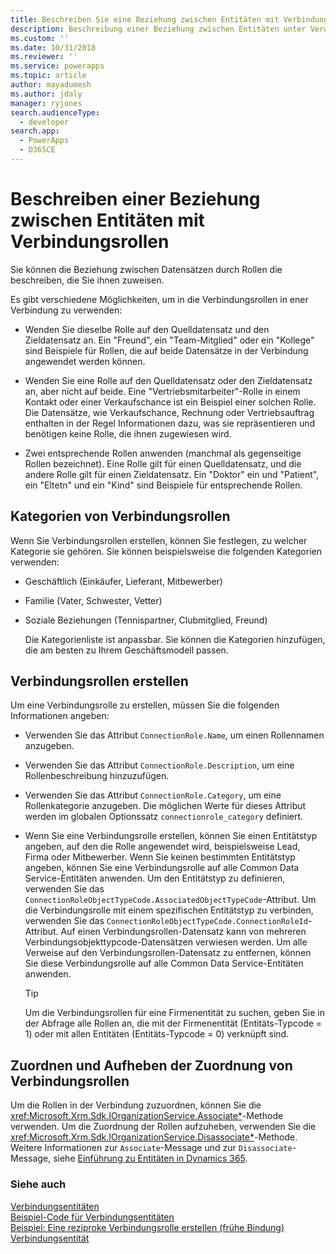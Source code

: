 ```yaml
---
title: Beschreiben Sie eine Beziehung zwischen Entitäten mit Verbindungsrollen (Common Data Service) | Microsoft Docs
description: Beschreibung einer Beziehung zwischen Entitäten unter Verwendung von Verbindungsrollen und Verbindungsrollenkategorien.
ms.custom: ''
ms.date: 10/31/2018
ms.reviewer: ''
ms.service: powerapps
ms.topic: article
author: mayadumesh
ms.author: jdaly
manager: ryjones
search.audienceType:
  - developer
search.app:
  - PowerApps
  - D365CE
---
```

# <a name="describe-a-relationship-between-entities-with-connection-roles"></a>Beschreiben einer Beziehung zwischen Entitäten mit Verbindungsrollen

Sie können die Beziehung zwischen Datensätzen durch Rollen die beschreiben, die Sie ihnen zuweisen.  
  
 Es gibt verschiedene Möglichkeiten, um in die Verbindungsrollen in ener Verbindung zu verwenden:  
  
-   Wenden Sie dieselbe Rolle auf den Quelldatensatz und den Zieldatensatz an. Ein "Freund", ein "Team-Mitglied" oder ein "Kollege" sind Beispiele für Rollen, die auf beide Datensätze in der Verbindung angewendet werden können.  
  
-   Wenden Sie eine Rolle auf den Quelldatensatz oder den Zieldatensatz an, aber nicht auf beide. Eine "Vertriebsmitarbeiter"-Rolle in einem Kontakt oder einer Verkaufschance ist ein Beispiel einer solchen Rolle. Die Datensätze, wie Verkaufschance, Rechnung oder Vertriebsauftrag enthalten in der Regel Informationen dazu, was sie repräsentieren und benötigen keine Rolle, die ihnen zugewiesen wird.  
  
-   Zwei entsprechende Rollen anwenden (manchmal als gegenseitige Rollen bezeichnet). Eine Rolle gilt für einen Quelldatensatz, und die andere Rolle gilt für einen Zieldatensatz. Ein "Doktor" ein und "Patient", ein "Eltetn" und ein "Kind" sind Beispiele für entsprechende Rollen.  
  
## <a name="connection-role-categories"></a>Kategorien von Verbindungsrollen  
 Wenn Sie Verbindungsrollen erstellen, können Sie festlegen, zu welcher Kategorie sie gehören. Sie können beispielsweise die folgenden Kategorien verwenden:  
  
- Geschäftlich (Einkäufer, Lieferant, Mitbewerber)  
  
- Familie (Vater, Schwester, Vetter)  
  
- Soziale Beziehungen (Tennispartner, Clubmitglied, Freund)  
  
  Die Kategorienliste ist anpassbar. Sie können die Kategorien hinzufügen, die am besten zu Ihrem Geschäftsmodell passen.  
  
## <a name="create-connection-roles"></a>Verbindungsrollen erstellen  
 Um eine Verbindungsrolle zu erstellen, müssen Sie die folgenden Informationen angeben:  
  
- Verwenden Sie das Attribut `ConnectionRole.Name`, um einen Rollennamen anzugeben.  
  
- Verwenden Sie das Attribut `ConnectionRole.Description`, um eine Rollenbeschreibung hinzuzufügen.  
  
- Verwenden Sie das Attribut `ConnectionRole.Category`, um eine Rollenkategorie anzugeben. Die möglichen Werte für dieses Attribut werden im globalen Optionssatz `connectionrole_category` definiert.  
  
- Wenn Sie eine Verbindungsrolle erstellen, können Sie einen Entitätstyp angeben, auf den die Rolle angewendet wird, beispielsweise Lead, Firma oder Mitbewerber. Wenn Sie keinen bestimmten Entitätstyp angeben, können Sie eine Verbindungsrolle auf alle Common Data Service-Entitäten anwenden. Um den Entitätstyp zu definieren, verwenden Sie das `ConnectionRoleObjectTypeCode.AssociatedObjectTypeCode`-Attribut. Um die Verbindungsrolle mit einem spezifischen Entitätstyp zu verbinden, verwenden Sie das `ConnectionRoleObjectTypeCode.ConnectionRoleId`-Attribut. Auf einen Verbindungsrollen-Datensatz kann von mehreren Verbindungsobjekttypcode-Datensätzen verwiesen werden. Um alle Verweise auf den Verbindungsrollen-Datensatz zu entfernen, können Sie diese Verbindungsrolle auf alle Common Data Service-Entitäten anwenden.  
  
  > [!TIP]
  >  Um die Verbindungsrollen für eine Firmenentität zu suchen, geben Sie in der Abfrage alle Rollen an, die mit der Firmenentität (Entitäts-Typcode = 1) oder mit allen Entitäten (Entitäts-Typcode = 0) verknüpft sind.  
  
## <a name="associate-and-disassociate-connection-roles"></a>Zuordnen und Aufheben der Zuordnung von Verbindungsrollen  
 Um die Rollen in der Verbindung zuzuordnen, können Sie die <xref:Microsoft.Xrm.Sdk.IOrganizationService.Associate*>-Methode verwenden. Um die Zuordnung der Rollen aufzuheben, verwenden Sie die <xref:Microsoft.Xrm.Sdk.IOrganizationService.Disassociate*>-Methode. Weitere Informationen zur `Associate`-Message und zur `Disassociate`-Message, siehe [Einführung zu Entitäten in Dynamics 365](/dynamics365/customer-engagement/developer/introduction-entities).  
  
### <a name="see-also"></a>Siehe auch  
 [Verbindungsentitäten](connection-entities.md)   
 [Beispiel-Code für Verbindungsentitäten](/dynamics365/customer-engagement/developer/sample-code-connection-entities)   
 [Beispiel: Eine reziproke Verbindungsrolle erstellen (frühe Bindung)](/dynamics365/customer-engagement/developer/sample-create-reciprocal-connection-role-early-bound)   
 [Verbindungsentität](/reference/entities/connection.md)